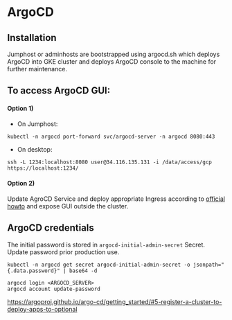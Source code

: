 # ArgoCD

## Installation
Jumphost or adminhosts are bootstrapped using argocd.sh which deploys ArgoCD into GKE cluster and deploys ArgoCD console to the machine for further maintenance.

## To access ArgoCD GUI:
#### Option 1)  
- On Jumphost:  
```
kubectl -n argocd port-forward svc/argocd-server -n argocd 8080:443
```

- On desktop:  
```
ssh -L 1234:localhost:8080 user@34.116.135.131 -i /data/access/gcp
https://localhost:1234/
```

#### Option 2)  
Update AgroCD Service and deploy appropriate Ingress according to [official howto](https://argoproj.github.io/argo-cd/getting_started/#3-access-the-argo-cd-api-server) and expose GUI outside the cluster.

## ArgoCD credentials
The initial password is stored in `argocd-initial-admin-secret` Secret. Update password prior production use.
```
kubectl -n argocd get secret argocd-initial-admin-secret -o jsonpath="{.data.password}" | base64 -d

argocd login <ARGOCD_SERVER>
argocd account update-password
```

https://argoproj.github.io/argo-cd/getting_started/#5-register-a-cluster-to-deploy-apps-to-optional

